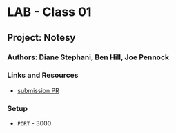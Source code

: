 # LAB - Class 01

## Project: Notesy

### Authors: Diane Stephani, Ben Hill, Joe Pennock

### Links and Resources

- [submission PR](https://github.com/dianestephani-401-advanced-javascript/notes/pull/1)
<!-- - [ci/cd](http://xyz.com) (GitHub Actions)
- [back-end server url](http://xyz.com) (when applicable)
- [front-end application](http://xyz.com) (when applicable) -->

### Setup

<!-- #### `.env` requirements (where applicable)

i.e. -->

- `PORT` - 3000
<!-- - `MONGODB_URI` - URL to the running mongo instance/db -->

<!-- #### How to initialize/run your application (where applicable)

- e.g. `npm start`

#### How to use your library (where applicable)

#### Tests

- How do you run tests?
- Any tests of note?
- Describe any tests that you did not complete, skipped, etc

#### UML

Link to an image of the UML for your application and response to events -->
